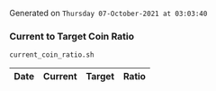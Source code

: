 Generated on `Thursday 07-October-2021 at 03:03:40`

### Current to Target Coin Ratio
`current_coin_ratio.sh`

Date|Current|Target|Ratio
---|---|---|---
